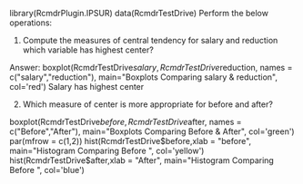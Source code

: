 library(RcmdrPlugin.IPSUR)
data(RcmdrTestDrive)
Perform the below operations:
1. Compute the measures of central tendency for salary and reduction which variable has highest center?

Answer:
boxplot(RcmdrTestDrive$salary, RcmdrTestDrive$reduction,
        names = c("salary","reduction"),
        main="Boxplots Comparing salary & reduction", 
        col='red')
Salary has highest center


2. Which measure of center is more appropriate for before and after?

boxplot(RcmdrTestDrive$before, RcmdrTestDrive$after,
        names = c("Before","After"),
        main="Boxplots Comparing Before & After", 
        col='green')
par(mfrow = c(1,2))
hist(RcmdrTestDrive$before,xlab = "before",
        main="Histogram Comparing Before ", 
        col='yellow')
hist(RcmdrTestDrive$after,xlab = "After",
     main="Histogram Comparing Before ", 
     col='blue')

